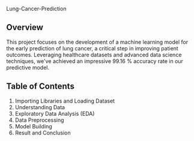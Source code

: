  Lung-Cancer-Prediction
## Overview
This project focuses on the development of a machine learning model for the early prediction of lung cancer, a critical step in improving patient outcomes. Leveraging healthcare datasets and advanced data science techniques, we've achieved an impressive 99.16 % accuracy rate in our predictive model.
## Table of Contents
1. Importing Libraries and Loading Dataset
2. Understanding Data
3. Exploratory Data Analysis (EDA)
4. Data Preprocessing
5. Model Building
6. Result and Conclusion
